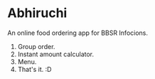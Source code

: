 # Abhiruchi
An online food ordering app for BBSR Infocions.

1.  Group order.
2.  Instant amount calculator.
3.  Menu.
4.  That's it. :D
